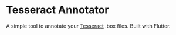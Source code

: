 # Tesseract Annotator

A simple tool to annotate your [Tesseract](https://github.com/tesseract-ocr/) .box files. Built with Flutter.
